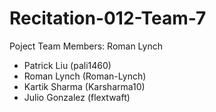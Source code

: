 # Recitation-012-Team-7

Poject Team Members: Roman Lynch
- Patrick Liu (pali1460)
- Roman Lynch (Roman-Lynch)
- Kartik Sharma (Karsharma10)
- Julio Gonzalez (flextwaft)